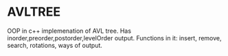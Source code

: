 # AVLTREE

 OOP in c++ implemenation of AVL tree. Has inorder,preorder,postorder,levelOrder output. Functions in it: insert, remove, search, rotations, ways of output.
